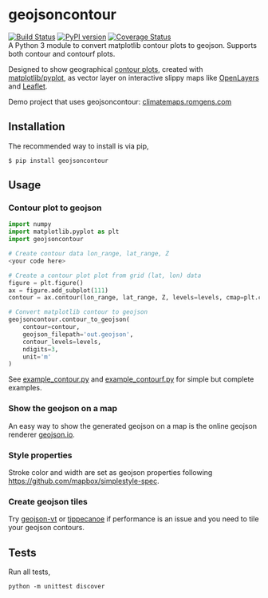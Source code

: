 # geojsoncontour
[![Build Status](https://travis-ci.org/bartromgens/geojsoncontour.svg?branch=master)](https://travis-ci.org/bartromgens/geojsoncontour) [![PyPI version](https://badge.fury.io/py/geojsoncontour.svg)](https://badge.fury.io/py/geojsoncontour) [![Coverage Status](https://coveralls.io/repos/github/bartromgens/geojsoncontour/badge.svg?branch=master)](https://coveralls.io/github/bartromgens/geojsoncontour?branch=master)  
A Python 3 module to convert matplotlib contour plots to geojson. Supports both contour and contourf plots.

Designed to show geographical [contour plots](http://matplotlib.org/examples/pylab_examples/contour_demo.html), 
created with [matplotlib/pyplot](https://github.com/matplotlib/matplotlib), as vector layer on interactive slippy maps like [OpenLayers](https://github.com/openlayers/ol3) and [Leaflet](https://github.com/Leaflet/Leaflet).

Demo project that uses geojsoncontour: [climatemaps.romgens.com](http://climatemaps.romgens.com)

## Installation
The recommended way to install is via pip,
```
$ pip install geojsoncontour
```

## Usage
### Contour plot to geojson
```python
import numpy
import matplotlib.pyplot as plt
import geojsoncontour

# Create contour data lon_range, lat_range, Z
<your code here>

# Create a contour plot plot from grid (lat, lon) data
figure = plt.figure()
ax = figure.add_subplot(111)
contour = ax.contour(lon_range, lat_range, Z, levels=levels, cmap=plt.cm.jet)

# Convert matplotlib contour to geojson
geojsoncontour.contour_to_geojson(
    contour=contour,
    geojson_filepath='out.geojson',
    contour_levels=levels,
    ndigits=3,
    unit='m'
)

```
See [example_contour.py](geojsoncontour/examples/example_contour.py) and [example_contourf.py](geojsoncontour/examples/example_contourf.py) for simple but complete examples.

### Show the geojson on a map
An easy way to show the generated geojson on a map is the online geojson renderer [geojson.io](http://geojson.io).

### Style properties
Stroke color and width are set as geojson properties following https://github.com/mapbox/simplestyle-spec.

### Create geojson tiles
Try [geojson-vt](https://github.com/mapbox/geojson-vt) or [tippecanoe](https://github.com/mapbox/tippecanoe) if performance is an issue and you need to tile your geojson contours.


## Tests

Run all tests,
```
python -m unittest discover
```